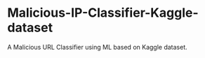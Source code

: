 # Malicious-IP-Classifier-Kaggle-dataset
A Malicious URL Classifier using ML based on Kaggle dataset.

